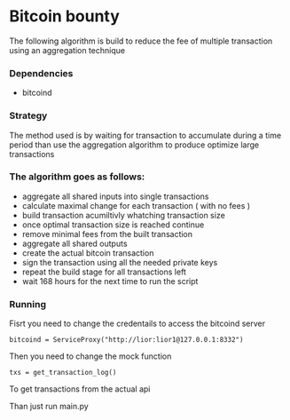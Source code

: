 # Bitcoin bounty
 
The following algorithm is build to reduce the fee of multiple transaction using an aggregation technique

### Dependencies
 * bitcoind
 
### Strategy
The  method used is by waiting for transaction to accumulate during a time period than use the aggregation algorithm to produce optimize large transactions

### The algorithm goes as follows:

 * aggregate all shared inputs into single transactions
 * calculate maximal change for each transaction ( with no fees )
 * build transaction acumiltivly whatching transaction size
 * once optimal transaction size is reached continue
 * remove minimal fees from the built transaction
 * aggregate all shared outputs
 * create the actual bitcoin transaction
 * sign the transaction using all the needed private keys
 * repeat the build stage for all transactions left
 * wait 168 hours for the next time to run the script


### Running
Fisrt you need to change the credentails to access the bitcoind server
```
bitcoind = ServiceProxy("http://lior:lior1@127.0.0.1:8332")
```   

Then you need to change the mock function

```
txs = get_transaction_log()
``` 

To get transactions from the actual api

Than just run main.py